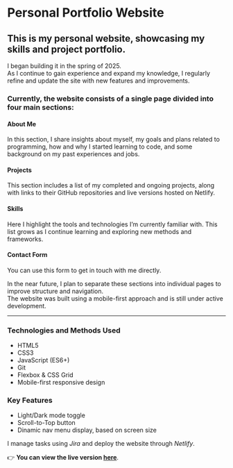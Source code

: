 # Personal Portfolio Website

## This is my personal website, showcasing my skills and project portfolio.

I began building it in the spring of 2025.  
As I continue to gain experience and expand my knowledge, I regularly refine and update the site with new features and improvements.

### Currently, the website consists of a single page divided into four main sections:

#### About Me
In this section, I share insights about myself, my goals and plans related to programming, how and why I started learning to code, and some background on my past experiences and jobs.

#### Projects
This section includes a list of my completed and ongoing projects, along with links to their GitHub repositories and live versions hosted on Netlify.

#### Skills
Here I highlight the tools and technologies I’m currently familiar with. This list grows as I continue learning and exploring new methods and frameworks.

#### Contact Form
You can use this form to get in touch with me directly.

In the near future, I plan to separate these sections into individual pages to improve structure and navigation.  
The website was built using a mobile-first approach and is still under active development.

---

### Technologies and Methods Used

- HTML5  
- CSS3  
- JavaScript (ES6+)  
- Git  
- Flexbox & CSS Grid  
- Mobile-first responsive design

### Key Features

- Light/Dark mode toggle  
- Scroll-to-Top button
- Dinamic nav menu display, based on screen size

I manage tasks using *Jira* and deploy the website through *Netlify*.

👉 **You can view the live version [here](https://roland-szucs-personal-portfolio.netlify.app/)**.
